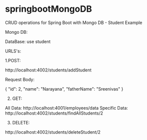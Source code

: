 # springbootMongoDB
CRUD operations for Spring Boot with Mongo DB - Student Example


Mongo DB:

DataBase: use student

URLS's: 

1.POST:

http://localhost:4002/students/addStudent

Request Body:

{
	"id": 2,
	"name": "Narayana",
	"fatherName": "Sreenivas"
}

2. GET: 

All Data: http://localhost:4001/employees/data
Specific Data: http://localhost:4002/students/findAllStudents/2

3. DELETE: 

http://localhost:4002/students/deleteStudent/2
